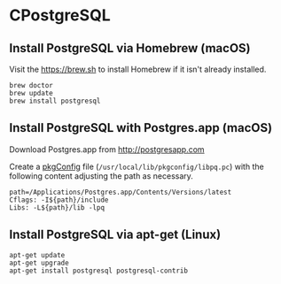 # CPostgreSQL

## Install PostgreSQL via Homebrew (macOS) 
Visit the https://brew.sh to install Homebrew if it isn't already installed.

```
brew doctor
brew update
brew install postgresql
```

## Install PostgreSQL with Postgres.app (macOS) 
Download Postgres.app from http://postgresapp.com

Create a [pkgConfig](https://github.com/apple/swift-package-manager/blob/master/Documentation/PackageDescriptionV4.md#pkgconfig) file (`/usr/local/lib/pkgconfig/libpq.pc`)
with the following content adjusting the path as necessary.

```
path=/Applications/Postgres.app/Contents/Versions/latest
Cflags: -I${path}/include
Libs: -L${path}/lib -lpq
```

## Install PostgreSQL via apt-get (Linux)

```
apt-get update
apt-get upgrade
apt-get install postgresql postgresql-contrib
```


